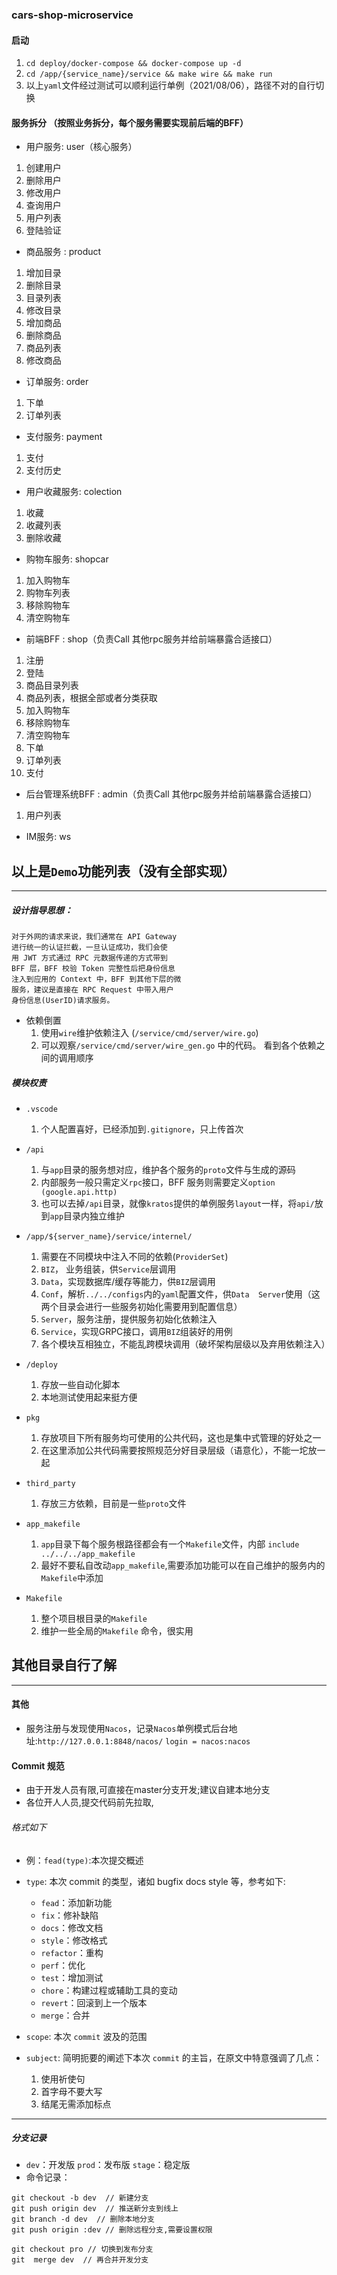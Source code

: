 ### cars-shop-microservice

#### 启动
1. `cd deploy/docker-compose && docker-compose up -d`
2. `cd /app/{service_name}/service && make wire && make run`
3. 以上`yaml`文件经过测试可以顺利运行单例（2021/08/06），路径不对的自行切换

#### 服务拆分 （按照业务拆分，每个服务需要实现前后端的BFF）

* 用户服务: user（核心服务）
1. 创建用户
2. 删除用户
3. 修改用户
4. 查询用户
5. 用户列表
6. 登陆验证

* 商品服务 : product
1. 增加目录
2. 删除目录
3. 目录列表
4. 修改目录
5. 增加商品
6. 删除商品
7. 商品列表
8. 修改商品


* 订单服务: order
1. 下单
2. 订单列表


* 支付服务: payment
1. 支付
2. 支付历史


* 用户收藏服务: colection
1. 收藏
2. 收藏列表
3. 删除收藏


* 购物车服务: shopcar
1. 加入购物车
2. 购物车列表
3. 移除购物车
4. 清空购物车


* 前端BFF : shop（负责Call 其他rpc服务并给前端暴露合适接口）
1. 注册
2. 登陆
3. 商品目录列表
4. 商品列表，根据全部或者分类获取
5. 加入购物车
6. 移除购物车
7. 清空购物车
8. 下单
9. 订单列表
10. 支付

* 后台管理系统BFF : admin（负责Call 其他rpc服务并给前端暴露合适接口）
1. 用户列表


* IM服务: ws

## 以上是`Demo`功能列表（没有全部实现）
---

##### 设计指导思想：
```
对于外网的请求来说，我们通常在 API Gateway 
进行统一的认证拦截，一旦认证成功，我们会使
用 JWT 方式通过 RPC 元数据传递的方式带到
BFF 层，BFF 校验 Token 完整性后把身份信息
注入到应用的 Context 中，BFF 到其他下层的微
服务，建议是直接在 RPC Request 中带入用户
身份信息(UserID)请求服务。
```
* 依赖倒置 
    1. 使用`wire`维护依赖注入 (`/service/cmd/server/wire.go`)
    2. 可以观察`/service/cmd/server/wire_gen.go` 中的代码。 看到各个依赖之间的调用顺序

##### 模块权责
* `.vscode`
    1. 个人配置喜好，已经添加到`.gitignore`，只上传首次 

* `/api`
    1. 与`app`目录的服务想对应，维护各个服务的`proto`文件与生成的源码
    2. 内部服务一般只需定义`rpc`接口，BFF 服务则需要定义`option (google.api.http)`
    3. 也可以去掉`/api`目录，就像`kratos`提供的单例服务`layout`一样，将`api/`放到`app`目录内独立维护

* `/app/${server_name}/service/internel/`
    1. 需要在不同模块中注入不同的依赖(`ProviderSet`)
    2. `BIZ`， 业务组装，供`Service`层调用
    3. `Data`，实现数据库/缓存等能力，供`BIZ`层调用
    4. `Conf`，解析`../../configs`内的`yaml`配置文件，供`Data  Server`使用（这两个目录会进行一些服务初始化需要用到配置信息）
    5. `Server`，服务注册，提供服务初始化依赖注入
    6. `Service`，实现GRPC接口，调用`BIZ`组装好的用例
    7. 各个模块互相独立，不能乱跨模块调用（破坏架构层级以及弃用依赖注入）

* `/deploy`
    1. 存放一些自动化脚本
    2. 本地测试使用起来挺方便

* `pkg`
    1. 存放项目下所有服务均可使用的公共代码，这也是集中式管理的好处之一
    2. 在这里添加公共代码需要按照规范分好目录层级（语意化），不能一坨放一起

* `third_party`
    1. 存放三方依赖，目前是一些`proto`文件

* `app_makefile`
    1. `app`目录下每个服务根路径都会有一个`Makefile`文件，内部 `include ../../../app_makefile`
    2. 最好不要私自改动`app_makefile`,需要添加功能可以在自己维护的服务内的`Makefile`中添加

* `Makefile`
    1. 整个项目根目录的`Makefile`
    2. 维护一些全局的`Makefile` 命令，很实用

## 其他目录自行了解
---

#### 其他
* 服务注册与发现使用`Nacos`，记录`Nacos`单例模式后台地址:`http://127.0.0.1:8848/nacos/` `login = nacos:nacos`

#### Commit 规范

* 由于开发人员有限,可直接在master分支开发;建议自建本地分支
* 各位开人人员,提交代码前先拉取,

###### 格式如下

* 例：`fead(type)`:本次提交概述
* `type`: 本次 commit 的类型，诸如 bugfix docs style 等，参考如下:   

    * `fead`：添加新功能
    * `fix`：修补缺陷
    * `docs`：修改文档
    * `style`：修改格式
    * `refactor`：重构
    * `perf`：优化
    * `test`：增加测试
    * `chore`：构建过程或辅助工具的变动
    * `revert`：回滚到上一个版本
    * `merge`：合并

* `scope`: 本次 `commit` 波及的范围
* `subject`: 简明扼要的阐述下本次 `commit` 的主旨，在原文中特意强调了几点：

    1. 使用祈使句
    2. 首字母不要大写
    3. 结尾无需添加标点

---
##### 分支记录
* `dev`：开发版 `prod`：发布版 `stage`：稳定版
* 命令记录：
```
git checkout -b dev  // 新建分支
git push origin dev  // 推送新分支到线上
git branch -d dev  // 删除本地分支
git push origin :dev // 删除远程分支,需要设置权限

git checkout pro // 切换到发布分支
git  merge dev  // 再合并开发分支
```
